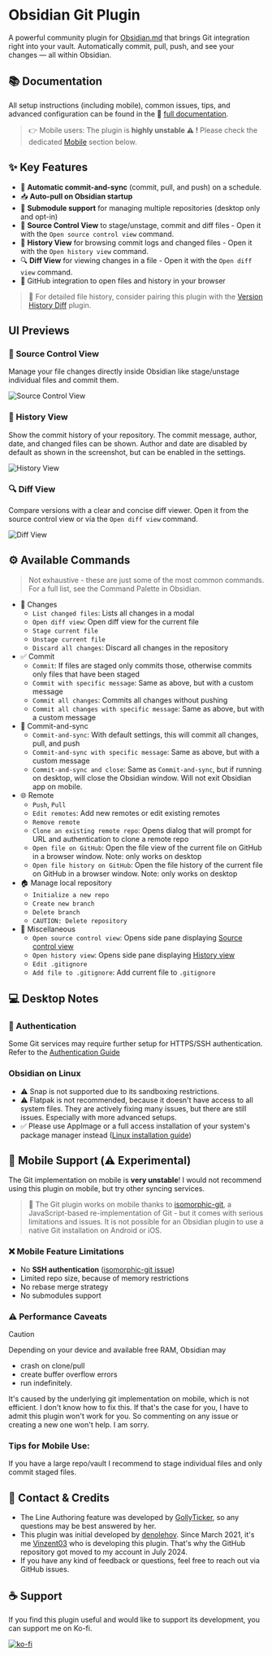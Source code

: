 # Obsidian Git Plugin

A powerful community plugin for [Obsidian.md](Obsidian.md) that brings Git integration right into your vault. Automatically commit, pull, push, and see your changes — all within Obsidian.

## 📚 Documentation

All setup instructions (including mobile), common issues, tips, and advanced configuration can be found in the 📖 [full documentation](https://publish.obsidian.md/git-doc).

> 👉 Mobile users: The plugin is **highly unstable ⚠️ !** Please check the dedicated [Mobile](#mobile) section below.

## ✨ Key Features

- 🔁 **Automatic commit-and-sync** (commit, pull, and push) on a schedule.
- 📥 **Auto-pull on Obsidian startup**
- 📂 **Submodule support** for managing multiple repositories (desktop only and opt-in)
- 🔧 **Source Control View** to stage/unstage, commit and diff files - Open it with the `Open source control view` command.
- 📜 **History View** for browsing commit logs and changed files - Open it with the `Open history view` command.
- 🔍 **Diff View** for viewing changes in a file - Open it with the `Open diff view` command.
- 🔗 GitHub integration to open files and history in your browser

> 🧩 For detailed file history, consider pairing this plugin with the [Version History Diff](obsidian://show-plugin?id=obsidian-version-history-diff) plugin.

## UI Previews

### 🔧 Source Control View

Manage your file changes directly inside Obsidian like stage/unstage individual files and commit them.

![Source Control View](https://raw.githubusercontent.com/Vinzent03/obsidian-git/master/images/source-view.png)

### 📜 History View

Show the commit history of your repository. The commit message, author, date, and changed files can be shown. Author and date are disabled by default as shown in the screenshot, but can be enabled in the settings.

![History View](https://raw.githubusercontent.com/Vinzent03/obsidian-git/master/images/history-view.png)

### 🔍 Diff View 

Compare versions with a clear and concise diff viewer.
Open it from the source control view or via the `Open diff view` command.

![Diff View](https://raw.githubusercontent.com/Vinzent03/obsidian-git/master/images/diff-view.png)

## ⚙️ Available Commands
> Not exhaustive - these are just some of the most common commands. For a full list, see the Command Palette in Obsidian.

- 🔄 Changes
  - `List changed files`: Lists all changes in a modal
  - `Open diff view`: Open diff view for the current file
  - `Stage current file`
  - `Unstage current file`
  - `Discard all changes`: Discard all changes in the repository
- ✅ Commit
  - `Commit`: If files are staged only commits those, otherwise commits only files that have been staged
  - `Commit with specific message`: Same as above, but with a custom message
  - `Commit all changes`: Commits all changes without pushing
  - `Commit all changes with specific message`: Same as above, but with a custom message
- 🔀 Commit-and-sync
  - `Commit-and-sync`: With default settings, this will commit all changes, pull, and push
  - `Commit-and-sync with specific message`: Same as above, but with a custom message
  - `Commit-and-sync and close`: Same as `Commit-and-sync`, but if running on desktop, will close the Obsidian window. Will not exit Obsidian app on mobile.
- 🌐 Remote
  - `Push`, `Pull`
  - `Edit remotes`: Add new remotes or edit existing remotes
  - `Remove remote`
  - `Clone an existing remote repo`: Opens dialog that will prompt for URL and authentication to clone a remote repo
  - `Open file on GitHub`: Open the file view of the current file on GitHub in a browser window. Note: only works on desktop
  - `Open file history on GitHub`: Open the file history of the current file on GitHub in a browser window. Note: only works on desktop
- 🏠 Manage local repository
  - `Initialize a new repo`
  - `Create new branch`
  - `Delete branch`
  - `CAUTION: Delete repository`
- 🧪 Miscellaneous
  - `Open source control view`: Opens side pane displaying [Source control view](#sidebar-view)
  - `Open history view`: Opens side pane displaying [History view](#history-view)
  - `Edit .gitignore`
  - `Add file to .gitignore`: Add current file to `.gitignore`

## 💻 Desktop Notes

### 🔐 Authentication

Some Git services may require further setup for HTTPS/SSH authentication. Refer to the [Authentication Guide](https://publish.obsidian.md/git-doc/Authentication)

### Obsidian on Linux

- ⚠️  Snap is not supported due to its sandboxing restrictions.
- ⚠️  Flatpak is not recommended, because it doesn't have access to all system files. They are actively fixing many issues, but there are still issues. Especially with more advanced setups.
- ✅ Please use AppImage or a full access installation of your system's package manager instead ([Linux installation guide](https://publish.obsidian.md/git-doc/Installation#Linux))

## 📱 Mobile Support (⚠️  Experimental)

The Git implementation on mobile is **very unstable**! I would not recommend using this plugin on mobile, but try other syncing services.
> 🧪 The Git plugin works on mobile thanks to [isomorphic-git](https://isomorphic-git.org/), a JavaScript-based re-implementation of Git - but it comes with serious limitations and issues. It is not possible for an Obsidian plugin to use a native Git installation on Android or iOS.

### ❌ Mobile Feature Limitations

- No **SSH authentication** ([isomorphic-git issue](https://github.com/isomorphic-git/isomorphic-git/issues/231))
- Limited repo size, because of memory restrictions
- No rebase merge strategy
- No submodules support

### ⚠️ Performance Caveats

> [!caution]
> Depending on your device and available free RAM, Obsidian may
>
> - crash on clone/pull
> - create buffer overflow errors
> - run indefinitely.
>
> It's caused by the underlying git implementation on mobile, which is not efficient. I don't know how to fix this. If that's the case for you, I have to admit this plugin won't work for you. So commenting on any issue or creating a new one won't help. I am sorry.

### Tips for Mobile Use:

If you have a large repo/vault I recommend to stage individual files and only commit staged files.

## 🙋 Contact & Credits

- The Line Authoring feature was developed by [GollyTicker](https://github.com/GollyTicker), so any questions may be best answered by her.
- This plugin was initial developed by [denolehov](https://github.com/denolehov). Since March 2021, it's me [Vinzent03](https://github.com/Vinzent03) who is developing this plugin. That's why the GitHub repository got moved to my account in July 2024.
- If you have any kind of feedback or questions, feel free to reach out via GitHub issues.

## ☕ Support

If you find this plugin useful and would like to support its development, you can support me on Ko-fi.

[![ko-fi](https://ko-fi.com/img/githubbutton_sm.svg)](https://ko-fi.com/F1F195IQ5)
